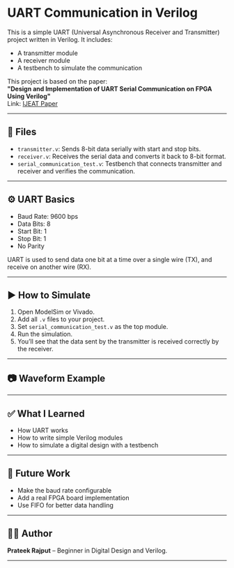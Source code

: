 # UART Communication in Verilog

This is a simple UART (Universal Asynchronous Receiver and Transmitter) project written in Verilog. It includes:
- A transmitter module
- A receiver module
- A testbench to simulate the communication

This project is based on the paper:  
**"Design and Implementation of UART Serial Communication on FPGA Using Verilog"**  
Link: [IJEAT Paper](https://www.ijeat.org/wp-content/uploads/papers/v9i5/E1135069520.pdf)

---

## 📂 Files

- `transmitter.v`: Sends 8-bit data serially with start and stop bits.
- `receiver.v`: Receives the serial data and converts it back to 8-bit format.
- `serial_communication_test.v`: Testbench that connects transmitter and receiver and verifies the communication.

---

## ⚙️ UART Basics

- Baud Rate: 9600 bps
- Data Bits: 8
- Start Bit: 1
- Stop Bit: 1
- No Parity

UART is used to send data one bit at a time over a single wire (TX), and receive on another wire (RX).

---

## ▶️ How to Simulate

1. Open ModelSim or Vivado.
2. Add all `.v` files to your project.
3. Set `serial_communication_test.v` as the top module.
4. Run the simulation.
5. You’ll see that the data sent by the transmitter is received correctly by the receiver.

---

## 📷 Waveform Example



---

## ✅ What I Learned

- How UART works
- How to write simple Verilog modules
- How to simulate a digital design with a testbench

---

## 🔧 Future Work

- Make the baud rate configurable
- Add a real FPGA board implementation
- Use FIFO for better data handling

---

## 🙋‍♂️ Author

**Prateek Rajput** – Beginner in Digital Design and Verilog.

---

